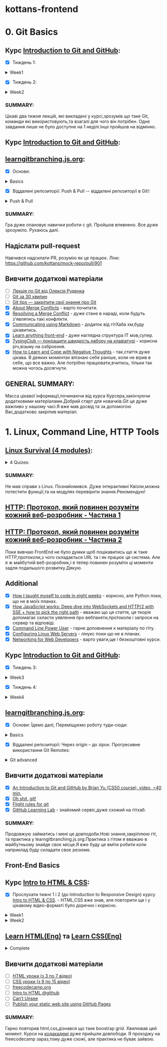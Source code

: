 # kottans-frontend
# 0. Git Basics

## Курс [Introduction to Git and GitHub](https://www.coursera.org/learn/introduction-git-github):
- [x] Тиждень 1:
<details>
  <summary>Week1</summary>
  <img src = "https://user-images.githubusercontent.com/104227936/182594627-a176d338-f615-4959-bf37-054fb7f8ffeb.png"
">
</details>

- [x] Тиждень 2:
<details>
  <summary>Week2</summary>
  <img src = "https://user-images.githubusercontent.com/104227936/182594693-9c722da9-47eb-498f-a2a0-4dc3992c40c2.png"
">
</details>


### SUMMARY:
Цікаві два тижня лекцій, які викладені у курсі,зрозумів що таке Git, команди які використовують,та взагалі для чого він потрібен.
Одне завдання лише не було доступне на 1 неділі.Інші пройшов на відмінно.

## Курс [Introduction to Git and GitHub](https://www.coursera.org/learn/introduction-git-github):

## [learngitbranching.js.org](https://learngitbranching.js.org/?locale=uk):
- [x] Основи:
<details>
  <summary>Basics</summary>
  <img src = "https://user-images.githubusercontent.com/104227936/182565322-f5b5e034-7de7-419a-b0f3-916d0cf50e29.png">
</details>

- [x] Віддалені репозиторії: Push & Pull -- віддалені репозиторії в Git!:
<details>
  <summary>Push & Pull</summary>
  <img src = "https://user-images.githubusercontent.com/104227936/182565418-54715eec-9436-4818-af11-e4ec8416f629.png">
</details>

### SUMMARY:
Гра дуже опановує навички роботи с git. Пройшов впевнено. Все дуже зрозуміло. Рухаюсь далі.

## Надіслати pull-request
Навчився надсилати PR, розумію як це працює. Лінк: https://github.com/kottans/mock-repo/pull/901
## Вивчити додаткові матеріали
- [ ] [Лекція по Git від Олексія Руденка](https://www.youtube.com/playlist?list=PLS8sEUxbfFY9MnPIFPTNlaS5xX7P5Ge-5)
- [ ] [Git за 30 хвилин](https://codeguida.com/post/453)
- [ ] [Git tips — закріпити свої знання про Git](https://www.webfx.com/blog/web-design/git-tips/)
- [x] [About Merge Conflicts](https://docs.github.com/en/pull-requests/collaborating-with-pull-requests/addressing-merge-conflicts/about-merge-conflicts) - варто почитати.
- [x] [Resoilving a Merge Conflict](https://docs.github.com/en/pull-requests/collaborating-with-pull-requests/addressing-merge-conflicts/resolving-a-merge-conflict-using-the-command-line) - дуже стане в нараді, коли будуть з'являтись такі конфлікти.
- [x] [Communicating using Markdown](https://lab.github.com/githubtraining/communicating-using-markdown) - додаток від гітХаба хм,буду цікавитись.
- [x] [Learn anything front-end](https://learn-anything.xyz/web-development/front-end) - дуже наглядна структура IT мов,супер.
- [x] [TypingClub — покращити швидкість набору на клавіатурі](https://www.typingclub.com/) - корисна річ,візьму на озброєння.
- [x] [How to Learn and Cope with Negative Thoughts](https://guides.hexlet.io/learning/) - так,стаття дуже цікава. В деяких моментах впізнаю себе раніше, коли не вірив в себе, що все важко. Але потрібно працювати,вчитись, тільки так можна чогось досягнути.

## GENERAL SUMMARY:
Масса цікавої інформації,починаючи від курса Курсера,закінчуючи додатковими матеріалами.Добрий старт для новачків.Git це дуже важливо у нашому часі.Я вже мав досвід та за допомогою Вас,додатково закріпив матеріал.

# 1. Linux, Command Line, HTTP Tools
## [Linux Survival (4 modules)](https://linuxsurvival.com/linux-tutorial-introduction/):
<details>
  <summary>4 Quizes:</summary>
  <img src = "https://user-images.githubusercontent.com/104227936/182610291-0fdb9184-2880-43ff-a774-155f2c8a03d8.png">
  <img src = "https://user-images.githubusercontent.com/104227936/182610330-8a05b843-38b1-4d09-9f1a-2d669ba18c20.png">
  <img src = "https://user-images.githubusercontent.com/104227936/182610384-685d9a42-a91c-4b28-941c-04f9b3d25b3a.png">
  <img src = "https://user-images.githubusercontent.com/104227936/182610424-fa93960d-bbe3-4feb-b3f1-290f4332e85c.png">
</details>

### SUMMARY:
Не мав справи з Linux. Познайомився. Дуже інтерактивні Квізли,можна потестити функції,та на модулях перевірити знання.Рекомендую!
## [HTTP: Протокол, який повинен розуміти кожний веб-розробник - Частина 1](https://code.tutsplus.com/uk/tutorials/http-the-protocol-every-web-developer-must-know-part-1--net-31177)
## [HTTP: Протокол, який повинен розуміти кожний веб-розробник - Частина 2](https://code.tutsplus.com/uk/tutorials/http-the-protocol-every-web-developer-must-know-part-2--net-31155)

Поки вивчаю FrontEnd не було думки щоб поцікавитись що ж таке HTTP,протоколи,з чого складається URL та і як працює ця система. Але я ж майбутній веб-розробник,і я тепер повинен розуміти ці моменти задля подальшого розвитку.Дякую.

## Additional
- [x] [How I taught myself to code in eight weeks](https://lifehacker.com/how-i-taught-myself-to-code-in-eight-weeks-511615189) - корисно, але Python поки, що не в моїх планах.
- [x] [How JavaScript works: Deep dive into WebSockets and HTTP/2 with SSE + how to pick the right path](https://blog.sessionstack.com/how-javascript-works-deep-dive-into-websockets-and-http-2-with-sse-how-to-pick-the-right-path-584e6b8e3bf7) - вважаю що ця стаття, ця теорія допомагає скласти уявлення про вебпакети,протоколи і запроси на сервер та відповіді.
- [x] [Command Line Power User](https://commandlinepoweruser.com/) - гарне доповнення к матеріалу по гіту.
- [x] [Configuring Linux Web Servers](https://www.udacity.com/course/configuring-linux-web-servers--ud299) - лінукс поки що не в планах.
- [x] [Networking for Web Developers](https://www.udacity.com/course/networking-for-web-developers--ud256) - варто уваги,ще і безкоштовні курси.
## Курс [Introduction to Git and GitHub](https://www.coursera.org/learn/introduction-git-github):
- [x] Тиждень 3:
<details>
  <summary>Week3</summary>
  <img src = "https://user-images.githubusercontent.com/104227936/183075025-3bac392b-3ac2-4a0f-86be-1a6fc7449452.png">
</details>

- [x] Тиждень 4:
<details>
  <summary>Week4</summary>
  <img src = "https://user-images.githubusercontent.com/104227936/183075244-5047aee1-89b4-4c4b-a17a-53fdb3ba5a97.png">
</details>
  
  ## [learngitbranching.js.org](https://learngitbranching.js.org/?locale=uk):
  
- [x] Основи: Їдемо далі, Переміщуємо роботу туди-сюди:
<details>
  <summary>Basics</summary>
  <img src = "https://user-images.githubusercontent.com/104227936/183072212-2516638a-3970-4981-b3e0-ae2aceb7a547.png">
</details>

- [x] Віддалені репозиторії: Через origin – до зірок. Прогресивне використання Git Remotes:
<details>
  <summary>Git advanced</summary>
  <img src = "https://user-images.githubusercontent.com/104227936/183072364-ab61903e-6dab-4bbc-94db-68e02fcc7ba5.png">
</details>
  
  ## Вивчити додаткові матеріали
- [x] [An Introduction to Git and GitHub by Brian Yu (CS50 course), video, ~40 min.](https://www.youtube.com/playlist?list=PLS8sEUxbfFY9MnPIFPTNlaS5xX7P5Ge-5)
- [x] [Oh shit, git!](https://www.youtube.com/watch?v=MJUJ4wbFm_A)
- [x] [Flight rules for git](https://github.com/k88hudson/git-flight-rules)
- [x] [GitHub Learning Lab](https://lab.github.com/) - знайомий сервіс,дуже схожий на гітхаб.

### SUMMARY:
Продовжую займатись і мені це довподоби.Нові знання,закріплюю гіт, та практика у learngitbranching.js.org.Практика з гітом я вважаю в майбутньому знайде своє місце.Я вже буду це вміти робити коли наприклад буду складати своє резюме.

## Front-End Basics
## Курс [Intro to HTML & CSS](https://kottans.org/frontend/tasks/html-css-intro.html):

- [x] Прослухати тижні 1 і 2 (до Introduction to Responsive Design) курсу [Intro to HTML & CSS](https://www.coursera.org/learn/html-css-javascript-for-web-developers). - HTML,CSS вже знав, але повторити ще і у цікавому відео-форматі було доречно і корисно.
<details>
  <summary>Week1</summary>
  <img src = "https://github.com/DmitriyPavlov99/kottans-frontend/blob/main/task_html_css_intro/Screenshot_1.png">
</details>
<details>
 <summary>Week2</summary>
  <img src = "https://github.com/DmitriyPavlov99/kottans-frontend/blob/main/task_html_css_intro/Screenshot_2.png">
</details>

## [Learn HTML(Eng)](https://www.codecademy.com/learn/learn-html) та [Learn CSS(Eng)](https://www.codecademy.com/learn/learn-css)
<details>
  <summary>Complete</summary>
  <img src = "https://github.com/DmitriyPavlov99/kottans-frontend/blob/main/task_html_css_intro/Screenshot_3.png">
</details>

  ## Вивчити додаткові матеріали
  
- [ ]  [HTML уроки (з 3 по 7 відео)](https://www.youtube.com/watch?v=z3GS5oYGq5U&list=PLM6XATa8CAG4uCli-pMvuvwj46UaQoqIc&index=4&ab_channel=%D0%A4%D1%80%D1%96%D0%BB%D0%B0%D0%BD%D1%81%D0%B5%D1%80%D0%BF%D0%BE%D0%B6%D0%B8%D1%82%D1%82%D1%8E)
- [ ]  [CSS уроки (з 9 по 15 відео)](https://www.youtube.com/watch?v=z3GS5oYGq5U&list=PLM6XATa8CAG4uCli-pMvuvwj46UaQoqIc&index=4&ab_channel=%D0%A4%D1%80%D1%96%D0%BB%D0%B0%D0%BD%D1%81%D0%B5%D1%80%D0%BF%D0%BE%D0%B6%D0%B8%D1%82%D1%82%D1%8E)
- [ ]  [freecodecamp.org](https://www.freecodecamp.org/)
- [ ]  [Intro to HTML @github](https://lab.github.com/githubtraining/introduction-to-html)
- [ ]  [Can’t Unsee](https://cantunsee.space/)
- [ ]  [Publish your static web site using GitHub Pages](https://lab.github.com/githubtraining/github-pages)

### SUMMARY:
Гарно повторив html,css,дізнався що таке boostrap grid. Хвилював цей момент. Курси на [кодакадемі](https://www.codecademy.com/) дуже прийшли довпободи. Я проходжу на freecodecamp зараз,тому дуже схожі, але практика не буває зайвою.

